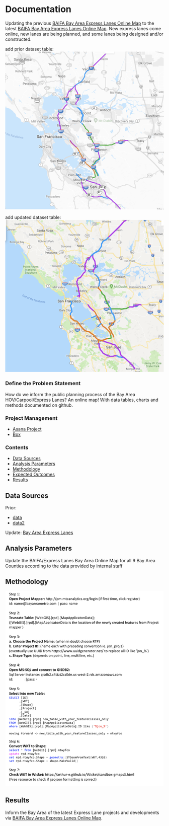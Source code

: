 # Documentation  

Updating the previous [BAIFA Bay Area Express Lanes Online Map](http://bael.mtcanalytics.org/map/) to the latest [BAIFA Bay Area Express Lanes Online Map](http://bael-dev-bucket.s3-website-us-west-2.amazonaws.com/). New express lanes come online, new lanes are being planned, and some lanes being designed and/or constructed.

add prior dataset table:
![BAIFA Bay Area Express Lanes Online Map](pics/one.png)

add updated dataset table:
![BAIFA Bay Area Express Lanes Online Map](pics/two.png)

### Define the Problem Statement  

How do we inform the public planning process of the Bay Area HOV/Carpool/Express Lanes? An online map! With data tables, charts and methods documented on github.
  
### Project Management 

- [Asana Project](https://app.asana.com/0/797943099119526/1121523625258411) 
- [Box](https://mtcdrive.app.box.com/folder/76004137238)

### Contents 

- [Data Sources](#data-sources)
- [Analysis Parameters](#analysis-parameters)
- [Methodology](#methodology)
- [Expected Outcomes](#expected-outcomes)
- [Results](#results)

## Data Sources  

Prior:
- [data](Data/nada)
- [data2](Data/nada2)

Update:
[Bay Area Express Lanes](https://data.bayareametro.gov/dataset/Bay-Area-Express-Lanes-2019-/t7di-4itt)
    
## Analysis Parameters  

Update the BAIFA/Express Lanes Bay Area Online Map for all 9 Bay Area Counties according to the data provided by internal staff

## Methodology 

![draft documentation](pics/three.png)

## Results   

Inform the Bay Area of the latest Express Lane projects and developments via [BAIFA Bay Area Express Lanes Online Map](http://bael-dev-bucket.s3-website-us-west-2.amazonaws.com/).


